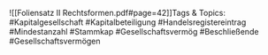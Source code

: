 
![[Foliensatz II Rechtsformen.pdf#page=42]]Tags & Topics:
   #Kapitalgesellschaft
   #Kapitalbeteiligung
   #Handelsregistereintrag
   #Mindestanzahl
   #Stammkap
   #Gesellschaftsvermög
   #Beschließende
   #Gesellschaftsvermögen